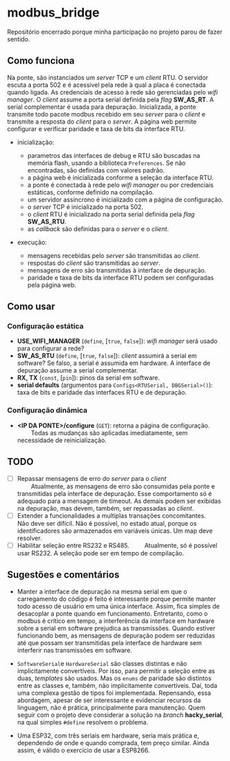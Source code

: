 # modbus_bridge

Repositório encerrado porque minha participação no projeto parou de fazer sentido.

## Como funciona
Na ponte, são instanciados um *server* TCP e um *client* RTU. O servidor escuta a porta 502 e é acessível pela rede à qual a placa é conectada quando ligada. As credenciais de acesso à rede são gerenciadas pelo *wifi manager*. O *client* assume a porta serial definida pela *flag* **SW_AS_RT**. A serial complementar é usada para depuração. Inicializada, a ponte transmite todo pacote modbus recebido em seu *server* para o *client* e transmite a resposta do *client* para o *server*. A página web permite configurar e verificar paridade e taxa de bits da interface RTU.

- inicialização:
  - parametros das interfaces de debug e RTU são buscadas na memória flash, usando a biblioteca `Preferences`. Se não encontradas, são definidas com valores padrão.
  - a página web é inicializada conforme a seleção da interface RTU.
  - a ponte é conectada à rede pelo *wifi manager* ou por credenciais estáticas, conforme definido na compilação.
  - um servidor assincrono é inicializado com a página de configuração.
  - o *server* TCP é inicializado na porta 502.
  - o *client* RTU é inicializado na porta serial definida pela *flag* **SW_AS_RTU**.
  - as *callback* são definidas para o *server* e o *client*.

- execução:
  - mensagens recebidas pelo *server* são transmitidas ao *client*.
  - respostas do *client* são transmitidas ao *server*.
  - mensagens de erro são transmitidas à interface de depuração.
  - paridade e taxa de bits da interface RTU podem ser configuradas pela página web.

## Como usar
### Configuração estática
- **USE_WIFI_MANAGER** (`define`, [`true`, `false`]): *wifi manager* será usado para configurar a rede?
- **SW_AS_RTU** (`define`, [`true`, `false`]): *client* assumirá a serial em software? Se falso, a serial é assumida em hardware. A interface de depuração assume a serial complementar.
- **RX, TX** (`const`, [`pin`]): pinos da serial em software.
- **serial defaults** (argumentos para `Configs<RTUSerial, DBGSerial>()`): taxa de bits e paridade das interfaces RTU e de depuração.

### Configuração dinâmica
- **\<IP DA PONTE\>/configure** (`GET`): retorna a página de configuração. <br>
&nbsp; &nbsp; &nbsp; &nbsp; Todas as mudanças são aplicadas imediatamente, sem necessidade de reinicialização.

## TODO
- [ ] Repassar mensagens de erro do *server* para o *client* <br>
&nbsp; &nbsp; &nbsp; &nbsp; Atualmente, as mensagens de erro são consumidas pela ponte e transmitidas pela interface de depuração. Esse comportamento só é adequado para a mensagem de timeout. As demais podem ser exibidas na depuração, mas devem, também, ser repassadas ao *client*.
- [ ] Extender a funcionalidades a multiplas transações concomitantes. 
&nbsp; &nbsp; &nbsp; &nbsp; Não deve ser difícil. Não é possível, no estado atual, porque os identificadores são armazenados em variáveis únicas. Um map deve resolver.
- [ ] Habilitar seleção entre RS232 e RS485.
&nbsp; &nbsp; &nbsp; &nbsp; Atualmente, só é possível usar RS232. A seleção pode ser em tempo de compilação.

## Sugestões e comentários
- Manter a interface de depuração na mesma serial em que o carregamento do código é feito é interessante porque permite manter todo acesso de usuário em uma única interface. Assim, fica simples de desacoplar a ponte quando em funcionamento. Entretanto, como o modbus é crítico em tempo, a interferência da interface em hardware sobre a serial em software prejudica as transmissões. Quando estiver funcionando bem, as mensagens de depuração podem ser reduzidas até que possam ser transmitidas pela interface de hardware sem interferir nas transmissões em software.

- `SoftwareSerial`e `HardwareSerial` são classes distintas e não implicitamente convertíveis. Por isso, para permitir a seleção entre as duas, *templates* são usados. Mas os `enums` de paridade são distintos entre as classes e, também, não implicitamente convertíveis. Daí, toda uma complexa gestão de tipos foi implementada. Repensando, essa abordagem, apesar de ser interessante e evidenciar recursos da linguagem, não é prática, principalmente para manutenção. Quem seguir com o projeto deve considerar a solução na *branch* **hacky_serial**, na qual simples `#define` resolvem o problema.

- Uma ESP32, com três seriais em hardware, seria mais prática e, dependendo de onde e quando comprada, tem preço similar. Ainda assim, é válido o exercício de usar a ESP8266.
